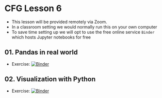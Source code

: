 # CFG Lesson 6

- This lesson will be provided remotely via Zoom.
- In a classroom setting we would normally run this on your own computer
- To save time setting up we will opt to use the free online service `Binder` which hosts Jupyter notebooks for free

## 01. Pandas in real world

- Exercise: [![Binder](https://mybinder.org/badge_logo.svg)](https://mybinder.org/v2/gh/sinha1/master?filepath=01_pandas_in_the_real_world.ipynb)

## 02. Visualization with Python

- Exercise: [![Binder](https://mybinder.org/badge_logo.svg)](https://mybinder.org/v2/gh/sinha1/master?filepath=02_visualization_with_python.ipynb)
